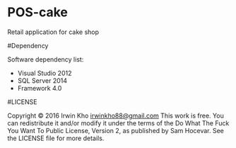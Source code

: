 # POS-cake

Retail application for cake shop

#Dependency

Software dependency list:
* Visual Studio 2012
* SQL Server 2014
* Framework 4.0 

#LICENSE

Copyright © 2016 Irwin Kho irwinkho88@gmail.com This work is free. You can redistribute it and/or modify it under the terms of the Do What The Fuck You Want To Public License, Version 2, as published by Sam Hocevar. See the LICENSE file for more details.
